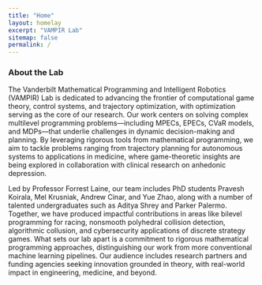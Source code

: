 ```yaml
---
title: "Home"
layout: homelay
excerpt: "VAMPIR Lab"
sitemap: false
permalink: /
---
```


### About the Lab

The Vanderbilt Mathematical Programming and Intelligent Robotics (VAMPIR) Lab is dedicated to advancing the frontier of computational game theory, control systems, and trajectory optimization, with optimization serving as the core of our research. Our work centers on solving complex multilevel programming problems—including MPECs, EPECs, CVaR models, and MDPs—that underlie challenges in dynamic decision-making and planning. By leveraging rigorous tools from mathematical programming, we aim to tackle problems ranging from trajectory planning for autonomous systems to applications in medicine, where game-theoretic insights are being explored in collaboration with clinical research on anhedonic depression.

Led by Professor Forrest Laine, our team includes PhD students Pravesh Koirala, Mel Krusniak, Andrew Cinar, and Yue Zhao, along with a number of talented undergraduates such as Aditya Shrey and Parker Palermo. Together, we have produced impactful contributions in areas like bilevel programming for racing, nonsmooth polyhedral collision detection, algorithmic collusion, and cybersecurity applications of discrete strategy games. What sets our lab apart is a commitment to rigorous mathematical programming approaches, distinguishing our work from more conventional machine learning pipelines. Our audience includes research partners and funding agencies seeking innovation grounded in theory, with real-world impact in engineering, medicine, and beyond.